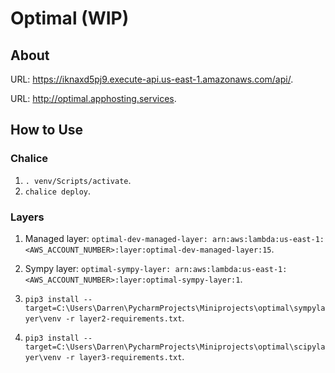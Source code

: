 # Optimal (WIP)

## About

URL: https://iknaxd5pj9.execute-api.us-east-1.amazonaws.com/api/.

URL: http://optimal.apphosting.services.

## How to Use

### Chalice

1. `. venv/Scripts/activate`.
2. `chalice deploy`.

### Layers

1. Managed layer: `optimal-dev-managed-layer: arn:aws:lambda:us-east-1:<AWS_ACCOUNT_NUMBER>:layer:optimal-dev-managed-layer:15`.
2. Sympy layer: `optimal-sympy-layer: arn:aws:lambda:us-east-1:<AWS_ACCOUNT_NUMBER>:layer:optimal-sympy-layer:1`.


1. `pip3 install --target=C:\Users\Darren\PycharmProjects\Miniprojects\optimal\sympylayer\venv -r layer2-requirements.txt`. 
2. `pip3 install --target=C:\Users\Darren\PycharmProjects\Miniprojects\optimal\scipylayer\venv -r layer3-requirements.txt`.
